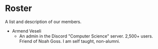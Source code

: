 # Roster
A list and description of our members.

* Armend Veseli
  * An admin in the Discord "Computer Science" server. 2,500+ users. Friend of Noah Goss. I am self taught, non-alumni.
